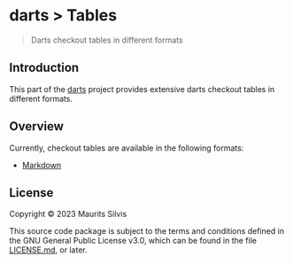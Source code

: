 # darts > Tables

> Darts checkout tables in different formats

## Introduction

This part of the [darts](https://github.com/mauritssilvis/darts) project provides extensive darts checkout tables in different formats.

## Overview

Currently, checkout tables are available in the following formats:

- [Markdown](md)

## License

Copyright © 2023 Maurits Silvis

This source code package is subject to the terms and conditions defined in the GNU General Public License v3.0, which can be found in the file [LICENSE.md](../LICENSE.md), or later.
